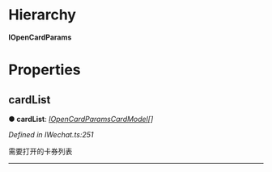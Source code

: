 

# Hierarchy

**IOpenCardParams**

# Properties

<a id="cardlist"></a>

##  cardList

**● cardList**: *[IOpenCardParamsCardModel](_iwechat_.iopencardparamscardmodel.md)[]*

*Defined in IWechat.ts:251*

需要打开的卡券列表

___

